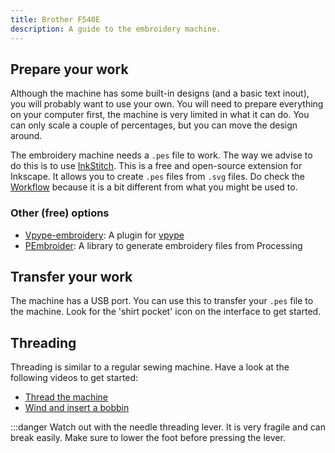 ```yaml
---
title: Brother F540E
description: A guide to the embroidery machine.
---
```


## Prepare your work

Although the machine has some built-in designs (and a basic text inout), you will probably want to use your own. You will need to prepare everything on your computer first, the machine is very limited in what it can do. You can only scale a couple of percentages, but you can move the design around.

The embroidery machine needs a `.pes` file to work. The way we advise to do this is to use [InkStitch](https://inkstitch.org/). This is a free and open-source extension for Inkscape. It allows you to create `.pes` files from `.svg` files. Do check the [Workflow](https://inkstitch.org/docs/workflow/) because it is a bit different from what you might be used to.

### Other (free) options

- [Vpype-embroidery](https://github.com/EmbroidePy/vpype-embroidery): A plugin for [vpype](../general/03-vpype.md)
- [PEmbroider](https://github.com/CreativeInquiry/PEmbroider): A library to generate embroidery files from Processing

## Transfer your work

The machine has a USB port. You can use this to transfer your `.pes` file to the machine. Look for the 'shirt pocket' icon on the interface to get started.

## Threading

Threading is similar to a regular sewing machine. Have a look at the following videos to get started:

- [Thread the machine](https://www.youtube.com/watch?v=JaM3ZabtXx4)
- [Wind and insert a bobbin](https://www.youtube.com/watch?v=YR1aXpeP9EQ)

:::danger
Watch out with the needle threading lever. It is very fragile and can break easily. Make sure to lower the foot before pressing the lever.
